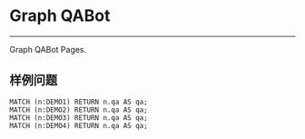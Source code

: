 # Graph QABot

---

Graph QABot Pages.

## 样例问题
```cypher
MATCH (n:DEMO1) RETURN n.qa AS qa;
MATCH (n:DEMO2) RETURN n.qa AS qa;
MATCH (n:DEMO3) RETURN n.qa AS qa;
MATCH (n:DEMO4) RETURN n.qa AS qa;
```




